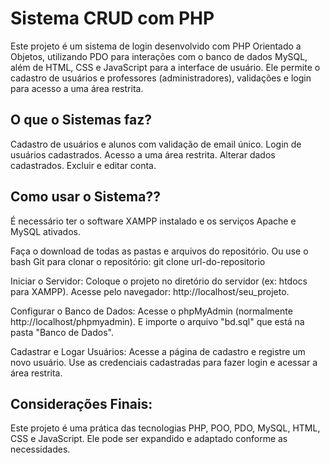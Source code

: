 # Sistema CRUD com PHP
Este projeto é um sistema de login desenvolvido com PHP Orientado a Objetos, utilizando PDO para interações com o banco de dados MySQL, além de HTML, CSS e JavaScript para a interface de usuário. Ele permite o cadastro de usuários e professores (administradores), validações e login para acesso a uma área restrita.

## O que o Sistemas faz?
Cadastro de usuários e alunos com validação de email único.
Login de usuários cadastrados.
Acesso a uma área restrita.
Alterar dados cadastrados.
Excluir e editar conta.

## Como usar o Sistema??
É necessário ter o software XAMPP instalado e os serviços Apache e MySQL ativados.

Faça o download de todas as pastas e arquivos do repositório.
Ou use o bash Git para clonar o repositório:
git clone url-do-repositorio

Iniciar o Servidor:
Coloque o projeto no diretório do servidor (ex: htdocs para XAMPP).
Acesse pelo navegador: http://localhost/seu_projeto.

Configurar o Banco de Dados:
Acesse o phpMyAdmin (normalmente http://localhost/phpmyadmin).
E importe o arquivo "bd.sql" que está na pasta "Banco de Dados".

Cadastrar e Logar Usuários:
Acesse a página de cadastro e registre um novo usuário.
Use as credenciais cadastradas para fazer login e acessar a área restrita.

## Considerações Finais:
Este projeto é uma prática das tecnologias PHP, POO, PDO, MySQL, HTML, CSS e JavaScript. Ele pode ser expandido e adaptado conforme as necessidades.
